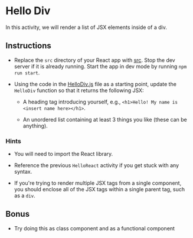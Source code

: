 # Hello Div

In this activity, we will render a list of JSX elements inside of a div.

## Instructions

- Replace the `src` directory of your React app with [src](Unsolved/src). Stop the dev server if it is already running. Start the app in dev mode by running `npm run start`.

- Using the code in the [HelloDiv.js](Unsolved/src/components/HelloDiv.js) file as a starting point, update the `HelloDiv` function so that it returns the following JSX:

  - A heading tag introducing yourself, e.g., `<h1>Hello! My name is <insert name here></h1>`.

  - An unordered list containing at least 3 things you like (these can be anything).

### Hints

- You will need to import the React library.

- Reference the previous `HelloReact` activity if you get stuck with any syntax.

- If you're trying to render multiple JSX tags from a single component, you should enclose all of the JSX tags within a single parent tag, such as a `div`.

## Bonus

- Try doing this as class component and as a functional component
